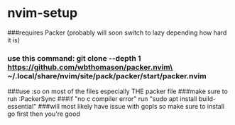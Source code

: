 # nvim-setup
###requires Packer (probably will soon switch to lazy depending how hard it is)
###    use this command: git clone --depth 1 https://github.com/wbthomason/packer.nvim\ ~/.local/share/nvim/site/pack/packer/start/packer.nvim
###use :so on most of the files especially THE packer file
###make sure to run :PackerSync
###if "no c compiler error" run "sudo apt install build-essential"
###will most likely have issue with gopls so make sure to install go first then you're good
